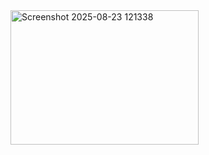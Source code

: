 <img width="301" height="215" alt="Screenshot 2025-08-23 121338" src="https://github.com/user-attachments/assets/c2668d2c-6538-4d61-b9f7-74211bb14cfa" />
